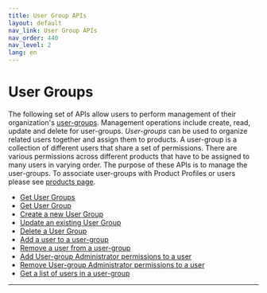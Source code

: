 ```yaml
---
title: User Group APIs
layout: default
nav_link: User Group APIs
nav_order: 440
nav_level: 2
lang: en
---
```


# User Groups

The following set of APIs allow users to perform management of their organization's [user-groups](glossary.html#usergroup). Management operations include create, read, update and delete for user-groups.
_User-groups_ can be used to organize related users together and assign them to products. A user-group is a collection of different users that share a set of permissions. There are various permissions across different products that have to be assigned to many users in varying order. The purpose of these APIs is to manage the user-groups. To associate user-groups with Product Profiles or users please see [products page](Product.html).

* [Get User Groups](getUserGroups.html)
* [Get User Group](getUserGroup.html)
* [Create a new User Group](createUserGroup.html)
* [Update an existing User Group](updateUserGroup.html)
* [Delete a User Group](deleteUserGroup.html)
* [Add a user to a user-group](ActionsRef.html#add)
* [Remove a user from a user-group](ActionsRef.html#remove)
* [Add User-group Administrator permissions to a user](ActionsRef.html#addRoles)
* [Remove User-group Administrator permissions to a user](ActionsRef.html#removeRoles)
* [Get a list of users in a user-group](getUsersByGroup.html)

<hr class="api-ref-rule">